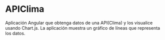 # APIClima
Aplicación Angular que obtenga datos de una API(Clima) y los visualice usando Chart.js. La aplicación muestra un gráfico de líneas que representa los datos.
